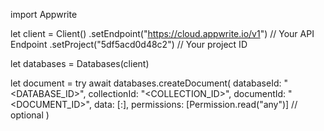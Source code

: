 import Appwrite

let client = Client()
    .setEndpoint("https://cloud.appwrite.io/v1") // Your API Endpoint
    .setProject("5df5acd0d48c2") // Your project ID

let databases = Databases(client)

let document = try await databases.createDocument(
    databaseId: "<DATABASE_ID>",
    collectionId: "<COLLECTION_ID>",
    documentId: "<DOCUMENT_ID>",
    data: [:],
    permissions: [Permission.read("any")] // optional
)

